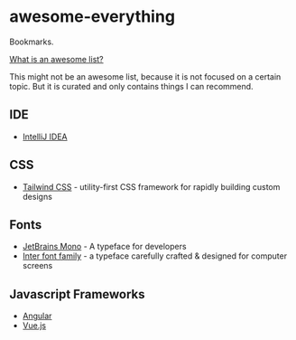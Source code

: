 # awesome-everything

Bookmarks.

[What is an awesome list?](https://github.com/sindresorhus/awesome/blob/master/awesome.md)

This might not be an awesome list, because it is not focused on a certain topic. But it is curated and only contains things I can recommend.

## IDE

 - [IntelliJ IDEA](https://www.jetbrains.com/idea/)

## CSS

 - [Tailwind CSS](https://tailwindcss.com/) - utility-first CSS framework for rapidly building custom designs

## Fonts

 - [JetBrains Mono](https://www.jetbrains.com/lp/mono/) - A typeface for developers
 - [Inter font family](https://rsms.me/inter/) - a typeface carefully crafted & designed for computer screens
 
## Javascript Frameworks

 - [Angular](https://github.com/angular/angular)
 - [Vue.js](https://vuejs.org/)

